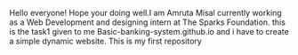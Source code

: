 Hello everyone! Hope your doing well.I am Amruta Misal currently working as a Web Development and designing intern at The Sparks Foundation.
this is the task1 given to me Basic-banking-system.github.io and i have to create a simple dynamic website.
This is my first repository
